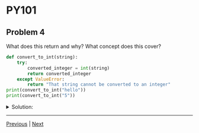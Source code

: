 # PY101
## Problem 4

What does this return and why? What concept does this cover?

```python
def convert_to_int(string):
    try:
        converted_integer = int(string)
        return converted_integer
    except ValueError:
        return "That string cannot be converted to an integer"
print(convert_to_int("hello"))
print(convert_to_int("5"))
```

<details>
<summary>Solution:</summary>

The `convert_to_int` function takes one string argument and attempts to convert it to an integer using a `try/except` block to handle potential `ValueErrors`. The first call with `"hello"` raises a `ValueError` because the string cannot be converted to an integer, so the `except` block is executed, and the function returns the string `"That string cannot be converted to an integer"`. The second call with `"5"` successfully converts the string to an integer `5`, which is then returned. The `print` function then implicitly coerces the integer `5` back into a string for output.

Concepts covered: Explicit and implicit type coercion, `try/except` blocks, and `ValueErrors`.

</details>

---

[Previous](03.md) | [Next](05.md)

